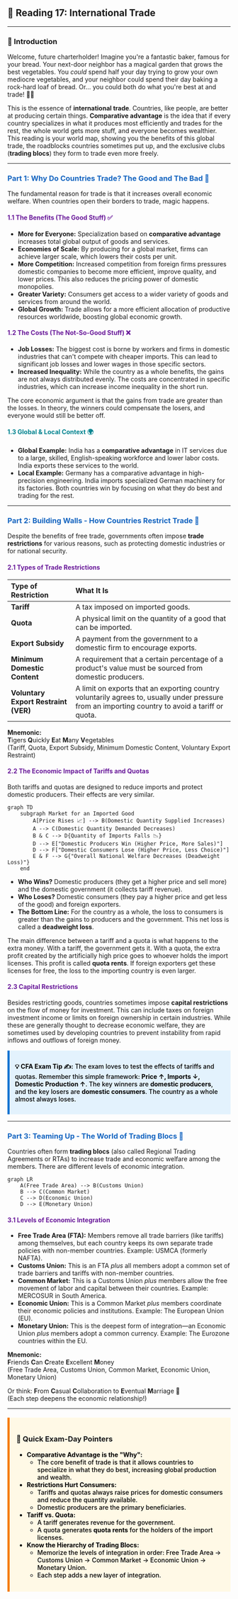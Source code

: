 ## 🚀 Reading 17: International Trade

-----

### 🎯 Introduction

Welcome, future charterholder! Imagine you're a fantastic baker, famous for your bread. Your next-door neighbor has a magical garden that grows the best vegetables. You *could* spend half your day trying to grow your own mediocre vegetables, and your neighbor could spend their day baking a rock-hard loaf of bread. Or... you could both do what you're best at and trade! 🥖🥕

This is the essence of **international trade**. Countries, like people, are better at producing certain things. **Comparative advantage** is the idea that if every country specializes in what it produces most efficiently and trades for the rest, the whole world gets more stuff, and everyone becomes wealthier. This reading is your world map, showing you the benefits of this global trade, the roadblocks countries sometimes put up, and the exclusive clubs (**trading blocs**) they form to trade even more freely.

-----

### <span style="color: #1565C0;">Part 1: Why Do Countries Trade? The Good and The Bad 🤔</span>

The fundamental reason for trade is that it increases overall economic welfare. When countries open their borders to trade, magic happens.

#### <span style="color: #6A1B9A;">1.1 The Benefits (The Good Stuff) ✅</span>

* **More for Everyone:** Specialization based on **comparative advantage** increases total global output of goods and services.
* **Economies of Scale:** By producing for a global market, firms can achieve larger scale, which lowers their costs per unit.
* **More Competition:** Increased competition from foreign firms pressures domestic companies to become more efficient, improve quality, and lower prices. This also reduces the pricing power of domestic monopolies.
* **Greater Variety:** Consumers get access to a wider variety of goods and services from around the world.
* **Global Growth:** Trade allows for a more efficient allocation of productive resources worldwide, boosting global economic growth.

#### <span style="color: #6A1B9A;">1.2 The Costs (The Not-So-Good Stuff) ❌</span>

* **Job Losses:** The biggest cost is borne by workers and firms in domestic industries that can't compete with cheaper imports. This can lead to significant job losses and lower wages in those specific sectors.
* **Increased Inequality:** While the country as a whole benefits, the gains are not always distributed evenly. The costs are concentrated in specific industries, which can increase income inequality in the short run.

The core economic argument is that the gains from trade are greater than the losses. In theory, the winners could compensate the losers, and everyone would still be better off.

#### <span style="color: #00838F;">1.3 Global & Local Context 🌍</span>

* **Global Example:** India has a **comparative advantage** in IT services due to a large, skilled, English-speaking workforce and lower labor costs. India exports these services to the world.
* **Local Example:** Germany has a comparative advantage in high-precision engineering. India imports specialized German machinery for its factories. Both countries win by focusing on what they do best and trading for the rest.

-----

### <span style="color: #1565C0;">Part 2: Building Walls - How Countries Restrict Trade 🧱</span>

Despite the benefits of free trade, governments often impose **trade restrictions** for various reasons, such as protecting domestic industries or for national security.

#### <span style="color: #6A1B9A;">2.1 Types of Trade Restrictions</span>
| Type of Restriction | What It Is |
| :--- | :--- |
| **Tariff** | A tax imposed on imported goods. |
| **Quota** | A physical limit on the quantity of a good that can be imported. |
| **Export Subsidy** | A payment from the government to a domestic firm to encourage exports. |
| **Minimum Domestic Content** | A requirement that a certain percentage of a product's value must be sourced from domestic producers. |
| **Voluntary Export Restraint (VER)** | A limit on exports that an exporting country voluntarily agrees to, usually under pressure from an importing country to avoid a tariff or quota. |

**Mnemonic:**  
**T**igers **Q**uickly **E**at **M**any **V**egetables  
(Tariff, Quota, Export Subsidy, Minimum Domestic Content, Voluntary Export Restraint)

#### <span style="color: #6A1B9A;">2.2 The Economic Impact of Tariffs and Quotas</span>

Both tariffs and quotas are designed to reduce imports and protect domestic producers. Their effects are very similar.

```mermaid
graph TD
    subgraph Market for an Imported Good
        A[Price Rises 📈] --> B(Domestic Quantity Supplied Increases)
        A --> C(Domestic Quantity Demanded Decreases)
        B & C --> D{Quantity of Imports Falls 📉}
        D --> E["Domestic Producers Win (Higher Price, More Sales)"]
        D --> F["Domestic Consumers Lose (Higher Price, Less Choice)"]
        E & F --> G{"Overall National Welfare Decreases (Deadweight Loss)"}
    end
```

* **Who Wins?** Domestic producers (they get a higher price and sell more) and the domestic government (it collects tariff revenue).
* **Who Loses?** Domestic consumers (they pay a higher price and get less of the good) and foreign exporters.
* **The Bottom Line:** For the country as a whole, the loss to consumers is greater than the gains to producers and the government. This net loss is called a **deadweight loss**.

The main difference between a tariff and a quota is what happens to the extra money. With a tariff, the government gets it. With a quota, the extra profit created by the artificially high price goes to whoever holds the import licenses. This profit is called **quota rents**. If foreign exporters get these licenses for free, the loss to the importing country is even larger.

#### <span style="color: #6A1B9A;">2.3 Capital Restrictions</span>

Besides restricting goods, countries sometimes impose **capital restrictions** on the flow of money for investment. This can include taxes on foreign investment income or limits on foreign ownership in certain industries. While these are generally thought to decrease economic welfare, they are sometimes used by developing countries to prevent instability from rapid inflows and outflows of foreign money.

<div style="background-color: #E3F2FD; border-left: 5px solid #1976D2; padding: 12px; margin: 15px 0;">
<div style="color: #000000; font-weight: 500;">

**💡 CFA Exam Tip ✍️:** The exam loves to test the effects of tariffs and quotas. Remember this simple framework: **Price ↑, Imports ↓, Domestic Production ↑**. The key winners are **domestic producers**, and the key losers are **domestic consumers**. The country as a whole almost always loses.

</div>
</div>

-----

### <span style="color: #1565C0;">Part 3: Teaming Up - The World of Trading Blocs 🤝</span>

Countries often form **trading blocs** (also called Regional Trading Agreements or RTAs) to increase trade and economic welfare among the members. There are different levels of economic integration.

```mermaid
graph LR
    A(Free Trade Area) --> B(Customs Union)
    B --> C(Common Market)
    C --> D(Economic Union)
    D --> E(Monetary Union)
```

#### <span style="color: #6A1B9A;">3.1 Levels of Economic Integration</span>

* **Free Trade Area (FTA):** Members remove all trade barriers (like tariffs) among themselves, but each country keeps its own separate trade policies with non-member countries. Example: USMCA (formerly NAFTA).
* **Customs Union:** This is an FTA *plus* all members adopt a common set of trade barriers and tariffs with non-member countries.
* **Common Market:** This is a Customs Union *plus* members allow the free movement of labor and capital between their countries. Example: MERCOSUR in South America.
* **Economic Union:** This is a Common Market *plus* members coordinate their economic policies and institutions. Example: The European Union (EU).
* **Monetary Union:** This is the deepest form of integration—an Economic Union *plus* members adopt a common currency. Example: The Eurozone countries within the EU.

**Mnemonic:**  
**F**riends **C**an **C**reate **E**xcellent **M**oney  
(Free Trade Area, Customs Union, Common Market, Economic Union, Monetary Union)

Or think: **F**rom **C**asual **C**ollaboration to **E**ventual **M**arriage 💍  
(Each step deepens the economic relationship!)


-----

<div style="background-color: #FFF9E6; border-left: 5px solid #F57C00; padding: 15px; margin: 20px 0;">

### 🎯 Quick Exam-Day Pointers

<div style="color: #000000; font-weight: 500;">

* **Comparative Advantage is the "Why":**
  * The core benefit of trade is that it allows countries to specialize in what they do best, increasing global production and wealth.
* **Restrictions Hurt Consumers:**
  * Tariffs and quotas always raise prices for domestic consumers and reduce the quantity available.
  * Domestic producers are the primary beneficiaries.
* **Tariff vs. Quota:**
  * A tariff generates revenue for the government.
  * A quota generates **quota rents** for the holders of the import licenses.
* **Know the Hierarchy of Trading Blocs:**
  * Memorize the levels of integration in order: Free Trade Area → Customs Union → Common Market → Economic Union → Monetary Union.
  * Each step adds a new layer of integration.

</div>
</div>
